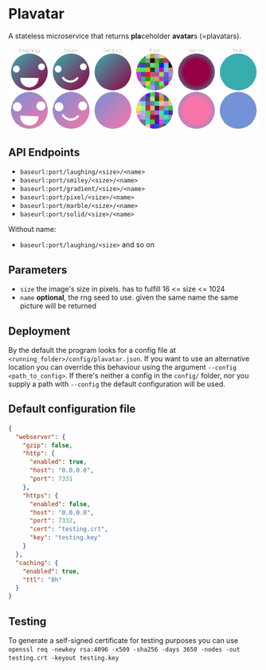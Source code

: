 # Plavatar
A stateless microservice that returns **pla**ceholder **avatar**s (=plavatars).

![assets/demo.png](assets/demo.png)

## API Endpoints
* `baseurl:port/laughing/<size>/<name>`
* `baseurl:port/smiley/<size>/<name>`
* `baseurl:port/gradient/<size>/<name>`
* `baseurl:port/pixel/<size>/<name>`
* `baseurl:port/marble/<size>/<name>`
* `baseurl:port/solid/<size>/<name>`

Without name:
* `baseurl:port/laughing/<size>` and so on

## Parameters
* `size` the image's size in pixels. has to fulfill 16 <= size <= 1024
* `name` **optional**, the rng seed to use. given the same name the same picture will be returned

## Deployment
By the default the program looks for a config file at `<running_folder>/config/plavatar.json`. If you want to use an
alternative location you can override this behaviour using the argument `--config <path_to_config>`. If there's neither
a config in the `config/` folder, nor you supply a path with `--config` the default configuration will be used.

## Default configuration file
```json
{
  "webserver": {
    "gzip": false,
    "http": {
      "enabled": true,
      "host": "0.0.0.0",
      "port": 7331
    },
    "https": {
      "enabled": false,
      "host": "0.0.0.0",
      "port": 7332,
      "cert": "testing.crt",
      "key": "testing.key"
    }
  },
  "caching": {
    "enabled": true,
    "ttl": "8h"
  }
}
```

## Testing
To generate a self-signed certificate for testing purposes you can
use `openssl req -newkey rsa:4096 -x509 -sha256 -days 3650 -nodes -out testing.crt -keyout testing.key`